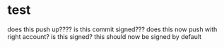 # test
does this push up????
is this commit signed???
does this now push with right account?
is this signed?
this should now be signed by default
